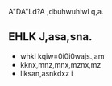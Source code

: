 A"DA"Ld?A 
,dbuhwuhiwl q,a.
## EHLK  J,asa,sna.
 - whkl  kqiw=0i0i0wajs.,am
 - kknx,mnz,mnx,mznx,mz
 - llksan,asnkdxz i
